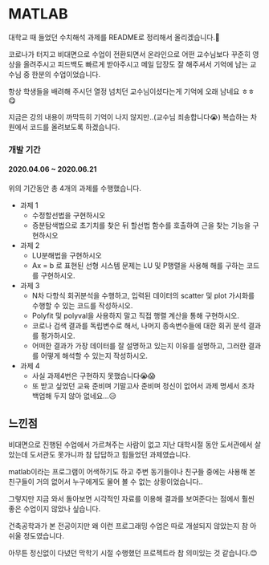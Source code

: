 # MATLAB

대학교 때 들었던 수치해석 과제를 README로 정리해서 올리겠습니다.🙂

코로나가 터지고 비대면으로 수업이 전환되면서 온라인으로 어떤 교수님보다 꾸준히 영상을 올려주시고 피드백도 빠르게 받아주시고 메일 답장도 잘 해주셔서 기억에 남는 교수님 중 한분의 수업이었습니다.

항상 학생들을 배려해 주시던 열정 넘치던 교수님이셨다는게 기억에 오래 남네요 ㅎㅎ😋

지금은 강의 내용이 까막득히 기억이 나지 않지만..(교수님 죄송합니다😭) 복습하는 차원에서 코드를 올려보도록 하겠습니다.



### 개발 기간 

#### 2020.04.06 ~ 2020.06.21

위의 기간동안 총 4개의 과제를 수행했습니다.

- 과제 1 
  - 수정할선법을 구현하시오 
  - 증분탐색법으로 초기치를 찾은 뒤 할선법 함수를 호출하여 근을 찾는 기능을 구현하시오
- 과제 2 
  - LU분해법을 구현하시오
  - Ax = b 로 표현된 선형 시스템 문제는 LU 및 P행렬을 사용해 해를 구하는 코드를 구현하시오.
- 과제 3
  - N차 다항식 회귀분석을 수행하고, 입력된 데이터의 scatter 및 plot 가시화를 수행할 수 있는 코드를 작성하시오.
  - Polyfit 및 polyval을 사용하지 말고 직접 행렬 계산을 통해 구현하시오.
  - 코로나 검색 결과를 독립변수로 해서, 나머지 종속변수들에 대한 회귀 분석 결과를 평가하시오.
  - 어떠한 결과가 가장 데이터를 잘 설명하고 있는지 이유를 설명하고, 그러한 결과를 어떻게 해석할 수 있는지 작성하시오.
- 과제 4
  - 사실 과제4번은 구현하지 못했습니다😭😱
  - 또 받고 싶었던 교육 준비며 기말고사 준비며 정신이 없어서 과제 명세서 조차 백업해 두지 않아 없네요...😥



## 느낀점 

비대면으로 진행된 수업에서 가르쳐주는 사람이 없고 지난 대학시절 동안 도서관에서 살았는데 도서관도 못가니까 참 답답하고 힘들었던 과제였습니다.

matlab이라는 프로그램이 어색하기도 하고 주변 동기들이나 친구들 중에는 사용해 본 친구들이 거의 없어서 누구에게도 물어 볼 수 없는 상황이었습니다..

그렇지만 지금 와서 돌아보면 시각적인 자료를 이용해 결과를 보여준다는 점에서 훨씬 좋은 수업이지 않았나 싶습니다.

건축공학과가 본 전공이지만 왜 이런 프로그래밍 수업은 따로 개설되지 않았는지 참 아쉬울 정도였습니다. 

아무튼 정신없이 다녔던 막학기 시절 수행했던 프로젝트라 참 의미있는 것 같습니다.😊



